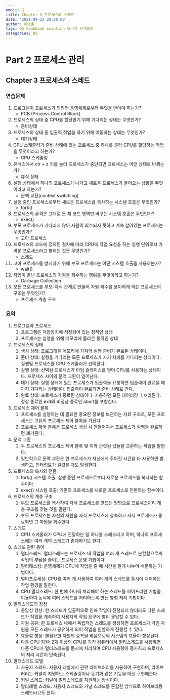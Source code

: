 ```yaml
---
emoji: 🔮
title: Chapter 3 프로세스와 스레드
date: '2021-09-22 20:00:00'
author: 이영훈
tags: OS Cookbook solution 요리책 문제풀이
categories: OS
---
```


# Part 2 프로세스 관리

## Chapter 3 프로세스와 스레드

### 연습문제

1. 프로그램이 프로세스가 되려면 운영체제로부터 무엇을 받아야 하는가?
    - PCB (Process Control Block)
2. 프로세스의 상태 중 CPU를 할당받기 위해 기다리는 상태는 무엇인가?
    - 준비상태
3. 프로세스의 상태 중 입출력 작업을 하기 위해 이동하는 상태는 무엇인가?
    - 대기상태
4. CPU 스케줄러가 준비 상태에 있는 프로세스 중 하나를 골라 CPU를 할당하는 작업을 무엇이라고 하는가?
    - CPU 스케줄링
5. 유닉스에서 ctr + z 키를 눌러 프로세스가 중단되면 프로세스는 어떤 상태로 바뀌는가?
    - 휴식 상태
6. 실행 상태에서 하나의 프로세스가 나가고 새로운 프로세스가 들어오는 상황을 무엇이라고 하는가?
    - 문맥 교환(context switching)
7. 실행 중인 프로세스로부터 새로운 프로세스를 복사하는 시스템 호출은 무엇인가?
    - fork()
8. 프로세스의 골격은 그대로 둔 채 코드 영역만 바꾸는 시스템 호출은 무엇인가?
    - exec()
9. 부모 프로세스가 기다리지 않아 자원이 회수되지 못하고 계속 살아있는 프로세스는 무엇인가?
    - 고아 프로세스
10. 프로세스의 코드에 정의된 절차에 따라 CPU에 작업 요청을 하는 실행 단위로서 가벼운 프로세스라고 불리는 것은 무엇인가?
    - 스레드
11. 고아 프로세스를 방지하기 위해 부모 프로세스는 어떤 시스템 호출을 사용하는가?
    - wait()
12. 작업이 끝난 프로세스의 자원을 회수하는 행위를 무엇이라고 하는가?
    - Garbage Collection
13. 모든 프로세스를 부모-자식 관계로 만들어 자원 회수를 용이하게 하는 프로세스의 구조는 무엇인가?
    - 프로세스 계층 구조


### 요약

1. 프로그램과 프로세스
    1. 프로그램은 저장장치에 저장되어 있는 정적인 상태
    2. 프로세스는 실행을 위해 메모리에 올라온 동적인 상태
2. 프로세스의 상태
    1. 생성 상태: 프로그래을 메모리에 가져와 실행 준비가 완료된 상태이다.
    2. 준비 상태: 실행을 기다리는 모든 프로세스가 자기 차례를 기다리는 상태이다. 실행될 프로세스를 CPU 스케줄러가 선택한다.
    3. 실행 상태: 선택된 프로세스가 타임 슬라이스를 얻어 CPU를 사용하는 상태이다. 프로세스 사이의 문맥 교환이 일어난다.
    4. 대기 상태: 실행 상태에 있는 프로세스가 입출력을 요청하면 입출력이 완료될 때까지 기다리는 상태이다. 입출력이 완료되면 준비 상태로 간다.
    5. 완료 상태: 프로세스가 종료된 상태이다. 사용하던 모든 데이터갖 ㅓㅇ리된다. 정상 종료인 exit와 비정상 종료인 abort를 포함한다.
3. 프로세스 제어 블록
    1. 프로세스를 실행하는 데 필요한 중요한 정보를 보관하는 자료 구조로, 모든 프로세스는 고유의 프로세스 제어 블록을 가진다.
    2. 프로세스 제어 블록은 프로세스 생성 시 만들어져서 프로세스가 실행을 완료하면 폐기된다.
4. 문맥 교환
    1. 두 프로세스의 프로세스 제어 블록 및 이와 관련된 값들을 교환하는 작업을 말한다.
    2. 일반적으로 문맥 교환은 한 프로세스가 자신에게 주어진 시간을 다 사용하면 발생하고, 인터럽트가 걸렸을 때도 발생한다.
5. 프로세스의 복사와 전환
    1. fork() 시스템 호출: 실행 중인 프로세스로부터 새로운 프로세스를 복사하는 함수이다.
    2. exec() 시스템 호출: 기존의 프로세스를 새로운 프로세스로 전환하는 함수이다.
6. 프로세스의 계층 구조
    1. 부모 프로세스를 복사하여 자식 프로세스를 만드는 방법으로 프로세스끼리 계층 구조를 갖는 것을 말한다.
    2. 부모 프로세스는 자신의 자원을 자식 프로세스에 상속하고 자식 프로세스가 종료되면 그 자원을 회수한다.
7. 스레드
    1. CPU 스케줄러가 CPU에 전달하는 일 하나를 스레드라고 하며, 하나의 프로세스에는 여러 개의 스레드가 존재하기도 한다.
8. 스레드 관련 용어
    1. 멀티스레드: 멀티스레드는 프로세스 내 작업을 여러 개 스레드로 분할함으로써 작업의 부담을 줄이는 프로세스 운영 기법이다.
    2. 멀티태스킹: 운영체제가 CPU에 작업을 줄 때 시간을 잘게 나누어 배분하는 기법이다.
    3. 멀티프로세싱: CPU를 여러 개 사용하여 여러 개의 스레드를 동시에 처리하는 작업 환경을 말한다.
    4. CPU 멀티스레드: 한 번에 하나씩 처리해야 하는 스레드를 파이프라인 기법을 이용하여 동시에 여러 스레드를 처리하도록 만든 병렬 처리 기법이다.
9. 멀티스레드의 장점
    1. 응답성 향상: 한 스레드가 입출력으로 인해 작업이 진행되지 않더라도 다른 스레드가 작업을 계속하여 사용자의 작업 요구에 빨리 응답할 수 있다.
    2. 자원 공유: 한 프로세스 내에서 독립적인 스레드를 생성하면 프로세스가 가진 자원을 모든 스레드가 공유하게 되어 작업을 원할하게 진행할 수 있다.
    3. 효율성 향상: 불필요한 자원의 중복을 막음으로써 시스템의 효율이 향상된다.
    4. 다중 CPU 지원: 2개 이상의 CPU를 가진 컴퓨터에서 멀티스레드를 사용하면 다중 CPU가 멀티스레드를 동시에 처리하여 CPU 사용량이 증가하고 프로세스의 처리 시간이 단축된다.
10. 멀티스레드 모델
    1. 사용자 스레드: 사용자 레벨에서 관련 라이브러리를 사용하여 구현하며, 라이브러리는 커널이 지원하는 스케줄링이나 동기화 같은 기능을 대신 구현해준다.
    2. 커널 스레드: 커널이 멀티스레드를 지원하는 방식이다.
    3. 멀티레벨 스레드: 사용자 스레드와 커널 스레드를 혼합한 방식으로 하이브리등 스레드라고도 한다.
